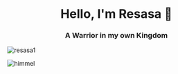 <h1 align="center">Hello, I'm Resasa 👋</h1>
<!-- <img align="center" alt="web-developer" width="100%" height="auto" src="https://giffiles.alphacoders.com/219/219846.gif"> -->
<h3 align="center">A Warrior in my own Kingdom</h3>

<p align="left"> <img src="https://komarev.com/ghpvc/?username=resasa1&label=Profile%20views&color=0e75b6&style=flat" alt="resasa1" /> </p>
<img style={width: 100%; height: auto;} src="https://media1.tenor.com/m/dyj0W-2Ztf8AAAAd/himmel-the-hero-himmel-frieren.gif" alt="himmel" />

